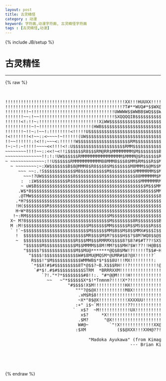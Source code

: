 ```yaml
---
layout: post
title: 古灵精怪
category : 动漫
keyword: 字符画,动漫字符画, 古灵精怪字符画
tags : [古灵精怪,动漫]
---
```

{% include JB/setup %}
# 古灵精怪
---
{% raw %}
<pre>


!!!!!!!!!!!!!!!!!!!!!!!!!!!!!!!!!!!!!!!!!!!!!!XX!!!HUUXX!!!!!!!!!!!!!!!!!!!!!!!!
!!!!!!!!!!!!!!!!!!!!!!!!!!!!!!!!!!!!!!!!!!!!!?T#**WUQ#*$$WX@X!@U!!!!!!!!!!!!!!!!
!!!!!!!!!~!!!!!!!!!!!!!!!!!!!!!!!!!!!!!!!!UWWWW$$WWBB$WQ$$$W?H!$W!!!!!!!!!!!!!!!
!!!!!!!~~:!~~!!!!!!!!!!!!!!!!!!!!!!!!!!!!!SXQQQQIB$$$$$$$$$$$8HM$H!H!!!!!!!!!!!!
!!!!!!&lt;!:!!~:!!!!!!!!!!!!!!!!!!!!!!!XiWW$$$$$$$$$$$$$$$$$$$$$$$8$MH?X!!!!!!!!!!!
!!!!!!!!!!~!~!!!!!!!!!!!!!!!!!!!!(HWB$$$$$$$$$$$$$$$$$$$$$$$$$$$$M8QQQQX!!!!!!!!
!!!!!!!~!!~:!~~!:!!!!!!!!&lt;!!!!!U$$$$$$$$$$$$$$$$$$$$$$$$$$$$$$$$$$$$$$$$WU!!!!!
!&lt;!!!!!!!&lt;!~~::&lt;~~~~!~!!!!!!(UW$$$$$$$$$$$$$$$$$$$$$$$$$$$$$$$$$$$$$$$$$$$$$WU!!
!!~~!!!!!!:!&lt;!!:~~~&lt;:!!!!!!W$$$$$$$$$$$$$$$$$$$$RM$$$$$$$$$$$$$$$$$$$$$$$$$$$$WU
!~:~!:~!!!!!~~~~&lt;&lt;!!!!&lt;!:U$$$$$$$$$$$$$$$$$$$$RMM$$$$$$$$$$$$$$$$$$$$$$$$$$$$$$$
~~~~~~~~!!!!~~::&lt;&lt;!~&lt;!!i$$$$$$R8$$$RM@RR$MMMMMMMM$M$$$$$$$$B$$$$$$$$$$$$$$$$$$$$
~~~~~~~~~~~~~~!!:!:!UW$$$$$$RMMMMMMMMMMMMMMMM$MMMM@$R$$$$$$R$$$$$$$$$$$$$$$$$$$$
~ ~~~~~~~~~~~~~:!!U$$$$$$RMMMMMMMMMMM88MMM8$$$8$MM$RM$$$R$$M$$$$$$$$$$$$$$$$$$$$
  ~ ~~~~~~~~:~:XW$$$$$$$B$8@MMM8$R8$$$8$M$$$$$$$M8MMM$$@M$$M$$$$$$$$$$$$$$$$$$$$
     ~~~ ~~:.!S$$$$$$$$$$$$M8$$$$$$$$$$M$$$$$$$$$$MMMMRMM$$MM$$$$$$$$$$$$$$$$$$$
       ~~~!?UW$$$$$$$$$$$$8$$$$$$$$$$$$$$$$$$$$$$$88MMMMMM$MM$$$$$$$$$$$$$$$$$$$
      :  :iW$$$$$$$$$$$$R$$$$$$$$$$$$$$$$$$$$$$$$$$$MMMMMMRMMM$R$$$$$$$$$$$$$$$$
      ~ uW$B$$$$$$$$$$$$$$$$$$$$$$$$$$$$$$$$$$$$$$$$$$M$$$MMMMMM$$$$$$$$$$$$$$$$
     .W$*8$$$$$$$$$$$$$$$$$$$$$$$$$$$$$$$$$$$$$$$$$$$8$$$$MMMMMM$M$$$$$$$$$$$$$
     .@TMW$$$$$$$$$$$$$$$$$$$$$$$$$$$$$$$$$$$$$$$$$$$$$$$$$8$M$MMRMR$$$$$$$$$$$$
    .*H?$$$$$$$$$$$$$$$$$$$$$$$$$$$$$$$$$$$$$$$$$$$$$$$$$$$$$$$M$MMMR$$$$$$$$$$$
    !H($$$$$$$$$R$$$$$$$$$$$$$$$$$$$$$$$$$$$$$$$$$$$$$$$$$$$$$$B$$M8MRM$$$$$$$$$
    H~W*8$$$$$$$$$$$$$$$$$$$$$$$$$$$$$$$$$$$$$$$$$$$$$$$$$$$$$$$$$M$$88R$$$$$$$$
   !~:RM$$$$$$$$$$$$$$$$$$$$$$$$$$$$$$$$M$$$$$$$$$$$$$$$$$$$$$$$$$$8$$$8$$$$$$$$
  X~ M?8$$$$$$$$$$$$$$$$$$$$$$$$$$$$$$$$M$$$$$$$$8R$$$$$$$$B$$$$$$$$$$$$$$$$$$$$
  M :M!$$$$$$$$$$$$$$$$$$$$$$$$$M$$$$$$MM$$$$$$R$$MS$$$$R$$$R$$$$$$$$$$$$$$$$$$$
  ` !`~$$$$$$$$$$$$$$$$$$$$$$$$$M$$$$$$MM$B$$M$8$$MMX#$$$I$$$R$$$$$$$$$$$$$$$$$$
    !  $$$$$$$$$$$$$$$$$$$$$$$$MR$$$$M$M?$$$$H$$?$8M?WQ8$$@$$$$$$$$$$$$$$$$$$$$$
    ~  $$$$$$$$$$$$$$$$$$$$R$$$MM$$$RMRMX$$$$8?$8?#$#T??!SXSSSTTMR$$$$$$$$$$$$$$
       &quot;$$$$$$M$$$$$$$$$$$$M$$MMMM$$8M!MM?$$$MH?$W!??!!H@B$$@$*@$$B$@TI*$$$$$$$$
       &quot;$$$$$?$$$$$$$$$$$$$M$$MU@*******@Q$B$MW!?!!!!!T$$#~HM.W$$$$$$TM#T*$$B$*
         &quot;$$$$!$$$$$$$$$$$$$W#$8MU@MQSM*@UMR#$8?@X!!!!!!?`  *8MR$*T?$TT?!!!M$$$W
          R$$$!&quot;$M$$$$$$$$$$$WMMWB$*$*$$$8U!!!MX!!!!!!!!!:   &quot;*MSM88@*X!!!!M$$$$
          `*$$X!#$#$$$$$$$$$8T*@$$?~B.X$$$RH!!!?!!!!!!!!!!!@::m*!???!!!!!!!M$@S$
           `#*$!.#$#$$$$$$$$$$STRM  *BRRRXXM!!!!!!!!!!!!!!!!!!!!!!!!!!!!!!!$$$!!
              `?!.&quot;*?*$$$$$$$$#8!!:. &quot;#*@@M!!!!H!!!!!!!!!!!!!!!!!!!!!!!!!!!$$$M!
                ~~   ~&quot;*$$$$$$X*$!*Tnmnm?!!!!X*?!!!!!!!!!!!!!!!!!!!!!!!!!!H$$$8W
                        &quot;#$$$$!X$M!!!!!!!!!!!!HX!!!!!!!!!!!!!!!!!!!!!!!!!!$$$$$$
                           &quot;&quot;&quot;?@$@X!!!!!!!!!!!M8X!!!!!!!!!!!!!!!!!!!!!!!!W$$$$$$
                            .xM$R$8!!!!!!!!!!!!!!!!!!!!!!!!!!!!!!!!!!!!!W$$$$$$R
                            ~X*&quot;8$@X!!!!!!!!!!!XXXXUU!!!!!!!!!!!!!!!!!XM$$$$*R?!
                           :+&quot; i$~`M!!!!!!!!!!!??!!!!!!!!!!!!!!!!!!!!H?8?$R!!M!!
                          `  x$?  ~M!!!!!!!!!!!!UX!!!!!!!!!!!!!!!!HM!H?!$$(?HXX
                             x$?     *X!!!!!!!!!!!!!!!!!!!!!!!!!X!?!!H?!!M#W:&quot;&quot;&quot;
                            .$M?      &quot;@X!!!!!!!!!!!!!!!!!!!!XXM?!!!H?!!HM #W   
                            W#@~        `&quot;!X!!!!!!!!!!!!!XX@??!!!!!HM!!XM@. #:  
                           :$XM            ($$@XXX!!!XXH@??!!!!!!!X?!!!@!M! `$

                                &quot;Madoka Ayukawa&quot; (from Kimagure Orange Road)
                                                --- Brian Kim



 </pre>
{% endraw %}
